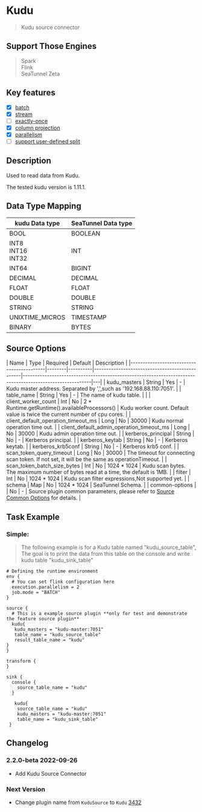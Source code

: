 # Kudu

> Kudu source connector

## Support Those Engines

> Spark<br/>
> Flink<br/>
> SeaTunnel Zeta<br/>

## Key features

- [x] [batch](../../concept/connector-v2-features.md)
- [x] [stream](../../concept/connector-v2-features.md)
- [ ] [exactly-once](../../concept/connector-v2-features.md)
- [x] [column projection](../../concept/connector-v2-features.md)
- [x] [parallelism](../../concept/connector-v2-features.md)
- [ ] [support user-defined split](../../concept/connector-v2-features.md)

## Description

Used to read data from Kudu.

The tested kudu version is 1.11.1.

## Data Type Mapping

|      kudu Data type      | SeaTunnel Data type |
|--------------------------|---------------------|
| BOOL                     | BOOLEAN             |
| INT8<br/>INT16<br/>INT32 | INT                 |
| INT64                    | BIGINT              |
| DECIMAL                  | DECIMAL             |
| FLOAT                    | FLOAT               |
| DOUBLE                   | DOUBLE              |
| STRING                   | STRING              |
| UNIXTIME_MICROS          | TIMESTAMP           |
| BINARY                   | BYTES               |

## Source Options

|                   Name                    |  Type  | Required |                    Default                     |                                               Description                                                |
|-------------------------------------------|--------|----------|------------------------------------------------|----------------------------------------------------------------------------------------------------------|---|
| kudu_masters                              | String | Yes      | -                                              | Kudu master address. Separated by ',',such as '192.168.88.110:7051'.                                     |
| table_name                                | String | Yes      | -                                              | The name of kudu table.                                                                                  |   |
| client_worker_count                       | Int    | No       | 2 * Runtime.getRuntime().availableProcessors() | Kudu worker count. Default value is twice the current number of cpu cores.                               |
| client_default_operation_timeout_ms       | Long   | No       | 30000                                          | Kudu normal operation time out.                                                                          |
| client_default_admin_operation_timeout_ms | Long   | No       | 30000                                          | Kudu admin operation time out.                                                                           |
| kerberos_principal                        | String | No       | -                                              | Kerberos principal.                                                                                      |
| kerberos_keytab                           | String | No       | -                                              | Kerberos keytab.                                                                                         |
| kerberos_krb5conf                         | String | No       | -                                              | Kerberos krb5 conf.                                                                                      |
| scan_token_query_timeout                  | Long   | No       | 30000                                          | The timeout for connecting scan token. If not set, it will be the same as operationTimeout.              |
| scan_token_batch_size_bytes               | Int    | No       | 1024 * 1024                                    | Kudu scan bytes. The maximum number of bytes read at a time, the default is 1MB.                         |
| filter                                    | Int    | No       | 1024 * 1024                                    | Kudu scan filter expressions,Not supported yet.                                                          |
| schema                                    | Map    | No       | 1024 * 1024                                    | SeaTunnel Schema.                                                                                        |
| common-options                            |        | No       | -                                              | Source plugin common parameters, please refer to [Source Common Options](common-options.md) for details. |

## Task Example

### Simple:

> The following example is for a Kudu table named "kudu_source_table", The goal is to print the data from this table on the console and write kudu table "kudu_sink_table"

```hocon
# Defining the runtime environment
env {
  # You can set flink configuration here
  execution.parallelism = 2
  job.mode = "BATCH"
}

source {
  # This is a example source plugin **only for test and demonstrate the feature source plugin**
  kudu{
   kudu_masters = "kudu-master:7051"
   table_name = "kudu_source_table"
   result_table_name = "kudu"
}
}

transform {
}

sink {
  console {
    source_table_name = "kudu"
  }

   kudu{
    source_table_name = "kudu"
    kudu_masters = "kudu-master:7051"
    table_name = "kudu_sink_table"
 }
```

## Changelog

### 2.2.0-beta 2022-09-26

- Add Kudu Source Connector

### Next Version

- Change plugin name from `KuduSource` to `Kudu` [3432](https://github.com/apache/seatunnel/pull/3432)

